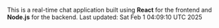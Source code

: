 This is a real-time chat application built using **React** for the frontend and **Node.js** for the backend.
Last updated: Sat Feb  1 04:09:10 UTC 2025
